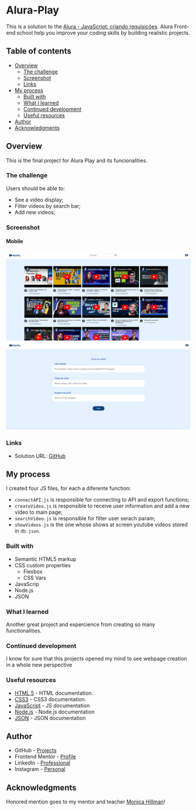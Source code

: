 # Alura-Play
 
This is a solution to the [Alura - JavaScript: criando requisições](https://cursos.alura.com.br/course/javascript-criando-requisicoes). Alura Front-end school help you improve your coding skills by building realistic projects. 

## Table of contents

- [Overview](#overview)
  - [The challenge](#the-challenge)
  - [Screenshot](#screenshot)
  - [Links](#links)
- [My process](#my-process)
  - [Built with](#built-with)
  - [What I learned](#what-i-learned)
  - [Continued development](#continued-development)
  - [Useful resources](#useful-resources)
- [Author](#author)
- [Acknowledgments](#acknowledgments)

## Overview

This is the final project for Alura Play and its funcionalities.

### The challenge

Users should be able to:

- See a video display;
- Filter videos by search bar;
- Add new videos;

### Screenshot
#### Mobile
![screenshot](./img/screenshot/ss1.png)
![screenshot](./img/screenshot/ss2.png)

### Links

- Solution URL: [GitHub](https://github.com/ViniCellist/Alura-Play)

## My process

I created four JS files, for each a diferente function:

- `connectAPI.js` is responsible for connecting to API and export functions;
- `createVideo.js` is responsible to receive user information and add a new video to main page;
- `searchVideo.js` is responsible for filter user serach param;
- `showVideos.js` is the one whose shows at screen youtube videos stored in `db.json`.

### Built with

- Semantic HTML5 markup
- CSS custom properties
    - Flexbox
    - CSS Vars
- JavaScrip
- Node.js
- JSON

### What I learned

Another great project and expercience from creating so many functionalities.

### Continued development

I know for sure that this projects opened my mind to see webpage creation in a whole new perspective

### Useful resources

- [HTML 5](https://developer.mozilla.org/en-US/docs/Web) - HTML documentation.
- [CSS3](https://developer.mozilla.org/en-US/docs/Web/CSS) - CSS3 documentation.
- [JavaScript](https://developer.mozilla.org/pt-BR/docs/Web/JavaScript) - JS documentation
- [Node.js](https://nodejs.org/docs/latest/api/) - Node.js documentation
- [JSON](https://www.json.org/json-en.html) - JSON documentation

## Author

- GitHub - [Projects](https://github.com/ViniCellist)
- Frontend Mentor - [Profile](https://www.frontendmentor.io/profile/ViniCellist)
- LinkedIn - [Professional](https://www.linkedin.com/in/viniciussouzaduarte/)
- Instagram - [Personal](https://www.instagram.com/vinicius_duartesd/)

## Acknowledgments

Honored mention goes to my mentor and teacher [Monica Hillman](https://github.com/MonicaHillman)!
